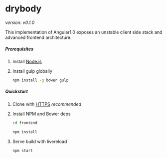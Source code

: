 # drybody 
_version: v0.1.0_

This implementation of Angular1.0 exposes an unstable client side stack and advanced frontend architecture.

##### Prerequisites

1. Install [Node.js](http://nodejs.org)

2. Install gulp globally

    ```bash
    npm install -g bower gulp
    ```

##### Quickstart

1. Clone with [HTTPS](https://help.github.com/articles/which-remote-url-should-i-use/#cloning-with-https-urls-recommended) _recommended_

2. Install NPM and Bower deps

    ```bash
    cd frontend 
    ```

    ```bash
    npm install 
    ```

3. Serve build with livereload

    ```bash
    npm start
    ```
